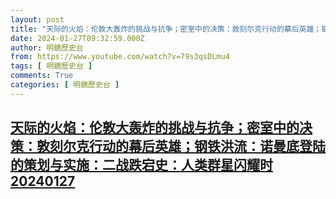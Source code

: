 ```yaml
---
layout: post
title: "天际的火焰：伦敦大轰炸的挑战与抗争；密室中的决策：敦刻尔克行动的幕后英雄；钢铁洪流：诺曼底登陆的策划与实施：二战跌宕史：人类群星闪耀时20240127"
date: 2024-01-27T09:32:59.000Z
author: 明鏡歷史台
from: https://www.youtube.com/watch?v=79s3qsDLmu4
tags: [ 明鏡歷史台 ]
comments: True
categories: [ 明鏡歷史台 ]
---
```

<!--1706347979000-->
[天际的火焰：伦敦大轰炸的挑战与抗争；密室中的决策：敦刻尔克行动的幕后英雄；钢铁洪流：诺曼底登陆的策划与实施：二战跌宕史：人类群星闪耀时20240127](https://www.youtube.com/watch?v=79s3qsDLmu4)
------

<div>

</div>
